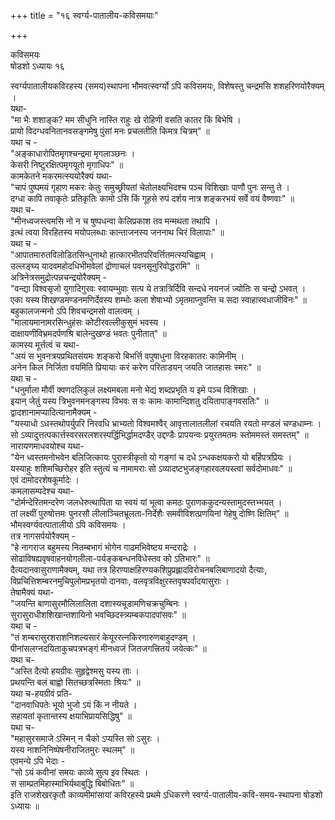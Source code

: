 +++
title = "१६ स्वर्ग्य-पातालीय-कविसमयाः"

+++



कविसमयः  
षोडशो ऽध्यायः १६  

स्वर्ग्यपातालीयकविरहस्य (समय)स्थापना भौमवत्स्वर्ग्यो ऽपि कविसमयः, विशेषस्तु चन्द्रमसि शशहरिणयोरैक्यम् ।  
यथा-  
"मा भैः शशाङ्क? मम सीधुनि नास्ति राहुः खे रोहिणी वसति कातर किं बिभेषि  ।  
प्रायो विदग्धवनितानवसङ्गमेषु पुंसां मनः प्रचलतीति किमत्र चित्रम्" ॥  
यथा च -  
"अङ्काधारोपितमृगश्चन्द्रमा मृगलाञ्छनः  ।  
केसरी निष्टुरक्षित्पमृगयूतो मृगाधिपः" ॥  
कामकेतने मकरमत्स्ययोरैक्यं यथा-  
"चापं पुष्पमयं गृहाण मकरः केतुः समुच्छ्रीयतां चेतोलक्ष्यभिदश्च पञ्च विशिखाः पाणौ पुनः सन्तु ते  ।  
दग्धा कापि तवाकृतेः प्रतिकृतिः कामो ऽसि किं गूहसे रुपं दर्शय नात्र शङ्करभयं सर्वे वयं वैष्णवाः" ॥  
यथा च-  
"मीनध्वजस्त्वमसि नो न च षुष्पधन्वा केलिप्रकाश तव मन्मथता तथापि  ।  
इत्थं त्वया विरहितस्य मयोपलब्धाः कान्ताजनस्य जननाथ चिरं विलापाः" ॥  
यथा च -  
"आपातमारुतविलोडितसिन्धुनाथो हात्कारभीतपरिवर्त्तितमत्स्यचिह्वाम् ।  
उल्लङ्घ्य यादवमहोदधिभीमवेलां द्रोणाचलं पवनसूनुरिवोद्धरामि" ॥  
अत्रिनेत्रसमुद्रोत्पन्नचन्द्रयोरैक्यम् -  
"वन्द्या विश्वसृजो युगादिगुरवः स्वायम्भुवाः सत्प ये तत्रात्रिर्दिवि सन्दधे नयनजं ज्योतिः स चन्द्रो ऽभवत्  ।  
एका यस्य शिखण्डमण्डनमणिर्देवस्य शम्भोः कला शेषाभ्यो ऽमृतमाप्नुवन्ति च सदा स्वाहास्वधाजीविनः" ॥  
बहुकालजन्मनो ऽपि शिवचन्द्रमसो वालत्वम्  ।  
"मालायमानामरसिन्धुहंसः कोटीरवल्लीकुसुमं भवस्य  ।  
दाक्षायणीविभ्रमदर्पणश्रि बालेन्दुखण्डं भवतः पुनीतात्" ॥  
कामस्य मूर्त्तत्वं च यथा-  
"अयं स भुवनत्रयप्रथितसंयमः शङ्करो बिभर्त्ति वपुषाधुना विरहकातरः कामिनीम् ।  
अनेन किल निर्जिता वयमिति प्रियायाः करं करेण परिताडयन् जयति जातहासः स्मरः" ॥  
यथा च -  
"धनुर्माला मौर्वी क्वणदलिकुलं लक्ष्यमबला मनो भेद्यं शब्दप्रभृति य इमे पञ्च विशिखाः ।  
इयान् जेतुं यस्य त्रिभुवनमनङ्गस्य विभवः स वः कामः कामान्दिशतु दयितापाङ्गवसतिः" ॥  
द्वादशानामप्यादित्यानामैक्यम् -  
"यस्याधो ऽधस्तथोपर्युपरि निरवधि भ्राभ्यतो विश्वमश्वैर् आवृत्तालातलीलां रचयति रयतो मण्डलं चण्डधाम्नः  ।  
सो ऽव्यादुत्तत्पकार्त्तस्वरसरलशरस्पर्द्धिभिर्द्धामदण्डैर् उद्दण्डैः प्रापयन्वः प्रयुरतमतमः स्तोममस्तं समस्तम्" ॥  
नारायणमाधवयोश्च यथा-  
"येन ध्वस्तमनोभवेन बलिजित्कायः पुरास्त्रीकृतो यो गङ्गां च दधे ऽन्धकक्षयकरो यो बर्हिपत्रप्रियः  ।  
यस्याहुः शशिमच्छिरोहर इति स्तुत्यं च नामामराः सो ऽव्यादष्टभुजङ्गहारवलयस्त्वां सर्वदोमाधवः" ॥  
एवं दामोदरशेषकूर्मादेः ।  
कमलासम्पदेश्च यथा-  
"दोर्मन्देरितमन्दरेण जलधेरुत्थापिता या स्वयं यां भूत्वा कमठः पुराणककुदन्यस्तामुदस्तभ्भयत्  ।  
तां लक्ष्यीं पुरुषोत्तमः पुनरसौ लीलाञ्चितभ्रूलता-निर्देशैः समवीविशत्प्रणयिनां गेहेषु दोष्णि क्षितिम्" ॥  
भौमस्वर्ग्यवत्पातालीयो ऽपि कविसमयः  ।  
तत्र नागसर्पयोरैक्यम् -  
"हे नागराज बहुमस्य नितम्बभागं भोगेन गाढमभिवेष्टय मन्दराद्रेः  ।  
सोढाविषह्यवृषवाहनयोगलीला-पर्यङ्कबन्धनविधेस्तव को ऽतिभारः" ॥  
दैत्यदानवासुराणामैक्यम्, यथा तत्र हिरण्याक्षहिरण्यकशिप्रुप्रह्लादविरोचनबलिबाणादयो दैत्याः, विप्रचित्तिशम्बरनमुचिपुलोमप्रभृतयो दानवाः, वलवृत्रविक्षुरस्तवृषपर्वादयासुराः ।  
तेषामैक्यं यथा-  
"जयन्ति बाणासुरमौलिलालिता दशास्यचूडामणिचक्रचुम्बिनः ।  
सुरासुराधीशशिखान्तशायिनो भवच्छिदस्त्र्यम्बकपादपांसवः" ॥  
यथा च -  
"तं शम्बरासुरशराशनिशल्यसारं केयूररत्नकिरणारुणबाहुदण्डम् ।  
पीनांसलग्नदयिताकुचपत्रभङ्गं मीनध्वजं जितजगत्त्रितयं जयेत्कः" ॥  
यथा च-  
"अस्ति दैत्यो हयग्रीवः सुहृद्वेश्मसु यस्य ताः ।  
प्रथयन्ति बलं बाह्वो सितच्छत्रस्मिताः श्रियः" ॥  
यथा च-हयग्रीवं प्रति-  
"दानवाधिपतेः भूयो भुजो ऽयं किं न नीयते  ।  
सहायतां कृतान्तस्य क्षयाभिप्रायसिद्धिषु" ॥  
यथा च-  
"महासुरसमाजे ऽस्मिन् न चैको ऽप्यस्ति सो ऽसुरः  ।  
यस्य नाशनिनिष्पेषनीराजितमुरः स्थलम्" ॥  
एवमन्ये ऽपि भेदाः -  
"सो ऽयं कवीनां समयः काव्ये सुत्प इव स्थितः ।  
स साम्प्रतमिहास्माभिर्यथाबुद्धि बिबोधितः" ॥  
इति राजशेखरकृतौ काव्यमीमांसायां कविरहस्ये प्रथमे ऽधिकरणे स्वर्ग्य-पातालीय-कवि-समय-स्थापना षोडशो ऽध्यायः ॥  